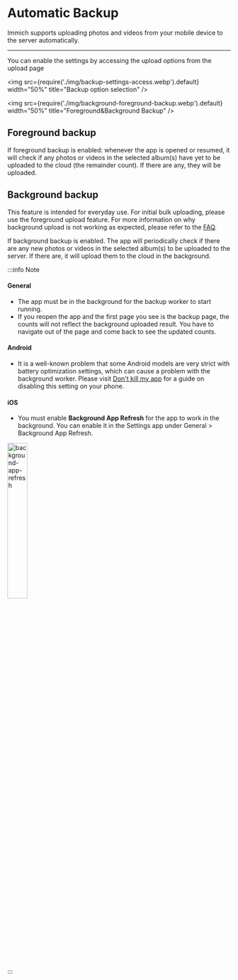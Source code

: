 # Automatic Backup

Immich supports uploading photos and videos from your mobile device to the server automatically.

---

You can enable the settings by accessing the upload options from the upload page

<img src={require('./img/backup-settings-access.webp').default} width="50%" title="Backup option selection" />

<img src={require('./img/background-foreground-backup.webp').default} width="50%" title="Foreground&Background Backup" />

## Foreground backup

If foreground backup is enabled: whenever the app is opened or resumed, it will check if any photos or videos in the selected album(s) have yet to be uploaded to the cloud (the remainder count). If there are any, they will be uploaded.

## Background backup

This feature is intended for everyday use. For initial bulk uploading, please use the foreground upload feature. For more information on why background upload is not working as expected, please refer to the [FAQ](/docs/FAQ#why-does-foreground-backup-stop-when-i-navigate-away-from-the-app-shouldnt-it-transfer-the-job-to-background-backup).

If background backup is enabled. The app will periodically check if there are any new photos or videos in the selected album(s) to be uploaded to the server. If there are, it will upload them to the cloud in the background.

:::info Note

#### General

- The app must be in the background for the backup worker to start running.
- If you reopen the app and the first page you see is the backup page, the counts will not reflect the background uploaded result. You have to navigate out of the page and come back to see the updated counts.

#### Android

- It is a well-known problem that some Android models are very strict with battery optimization settings, which can cause a problem with the background worker. Please visit [Don't kill my app](https://dontkillmyapp.com/) for a guide on disabling this setting on your phone.

#### iOS

- You must enable **Background App Refresh** for the app to work in the background. You can enable it in the Settings app under General > Background App Refresh.

<div style={{textAlign: 'center'}}>
<img src={require('./img/background-app-refresh.webp').default} width="30%" title="background-app-refresh" />
</div>

:::
